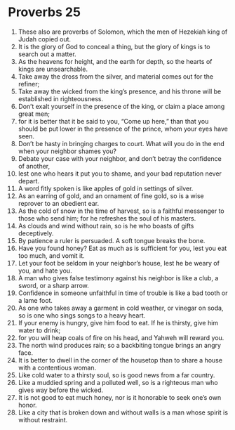 ﻿
# Proverbs 25
1. These also are proverbs of Solomon, which the men of Hezekiah king of Judah copied out. 
2. It is the glory of God to conceal a thing, but the glory of kings is to search out a matter. 
3. As the heavens for height, and the earth for depth, so the hearts of kings are unsearchable. 
4. Take away the dross from the silver, and material comes out for the refiner; 
5. Take away the wicked from the king’s presence, and his throne will be established in righteousness. 
6. Don’t exalt yourself in the presence of the king, or claim a place among great men; 
7. for it is better that it be said to you, “Come up here,” than that you should be put lower in the presence of the prince, whom your eyes have seen. 
8. Don’t be hasty in bringing charges to court. What will you do in the end when your neighbor shames you? 
9. Debate your case with your neighbor, and don’t betray the confidence of another, 
10. lest one who hears it put you to shame, and your bad reputation never depart. 
11. A word fitly spoken is like apples of gold in settings of silver. 
12. As an earring of gold, and an ornament of fine gold, so is a wise reprover to an obedient ear. 
13. As the cold of snow in the time of harvest, so is a faithful messenger to those who send him; for he refreshes the soul of his masters. 
14. As clouds and wind without rain, so is he who boasts of gifts deceptively. 
15. By patience a ruler is persuaded. A soft tongue breaks the bone. 
16. Have you found honey? Eat as much as is sufficient for you, lest you eat too much, and vomit it. 
17. Let your foot be seldom in your neighbor’s house, lest he be weary of you, and hate you. 
18. A man who gives false testimony against his neighbor is like a club, a sword, or a sharp arrow. 
19. Confidence in someone unfaithful in time of trouble is like a bad tooth or a lame foot. 
20. As one who takes away a garment in cold weather, or vinegar on soda, so is one who sings songs to a heavy heart. 
21. If your enemy is hungry, give him food to eat. If he is thirsty, give him water to drink; 
22. for you will heap coals of fire on his head, and Yahweh will reward you. 
23. The north wind produces rain; so a backbiting tongue brings an angry face. 
24. It is better to dwell in the corner of the housetop than to share a house with a contentious woman. 
25. Like cold water to a thirsty soul, so is good news from a far country. 
26. Like a muddied spring and a polluted well, so is a righteous man who gives way before the wicked. 
27. It is not good to eat much honey, nor is it honorable to seek one’s own honor. 
28. Like a city that is broken down and without walls is a man whose spirit is without restraint. 
